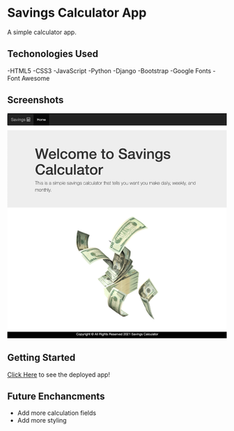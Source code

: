 # Savings Calculator App

A simple calculator app.

## Techonologies Used

-HTML5
-CSS3
-JavaScript
-Python
-Django
-Bootstrap
-Google Fonts
-Font Awesome


## Screenshots
![wireframe1](savings_calculator/static/imgs/Screen-Shot.png)


## Getting Started

[Click Here](https://savings-calculator-8189.herokuapp.com/) to see the deployed app!


## Future Enchancments
- Add more calculation fields
- Add more styling